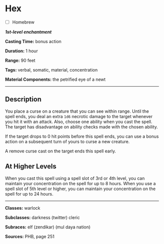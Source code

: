 # Hex

- [ ] Homebrew

***1st-level enchantment***

**Casting Time:** bonus action

**Duration:** 1 hour

**Range:** 90 feet

**Tags:** verbal, somatic, material, concentration

**Material Components:** the petrified eye of a newt

---

## Description
You place a curse on a creature that you can see within range. Until the spell ends, you deal an extra `1d6` necrotic damage to the target whenever you hit it with an attack. Also, choose one ability when you cast the spell. The target has disadvantage on ability checks made with the chosen ability.

If the target drops to 0 hit points before this spell ends, you can use a bonus action on a subsequent turn of yours to curse a new creature.

A remove curse cast on the target ends this spell early.

## At Higher Levels
When you cast this spell using a spell slot of 3rd or 4th level, you can maintain your concentration on the spell for up to 8 hours. When you use a spell slot of 5th level or higher, you can maintain your concentration on the spell for up to 24 hours.

---

**Classes:** warlock

**Subclasses:** darkness (twitter) cleric

**Subraces:** elf (zendikar) (mul daya nation)

**Sources:** PHB, page 251
